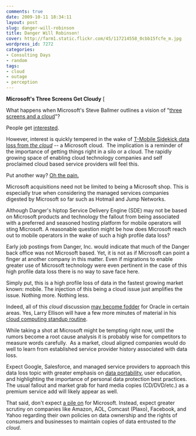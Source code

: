 ```yaml
---
comments: true
date: 2009-10-11 18:34:11
layout: post
slug: danger-will-robinson
title: Danger Will Robinson!
cover: http://farm1.static.flickr.com/45/117214558_0cbb15fcfe_m.jpg
wordpress_id: 7272
categories:
- Consulting Days
- random
tags:
- cloud
- outage
- perception
---
```


**Microsoft's Three Screens Get Cloudy** [




What happens when Microsoft's Steve Ballmer outlines a vision of "[three screens and a cloud](http://www.techcrunch.com/2009/09/24/microsoft-ballmer-interview-exclusive-techcrunch-bing-mobile-azur/)"?




People get [interested](http://slidesha.re/2GRq6H).




However, interest is quickly tempered in the wake of [T-Mobile Sidekick data loss from _the cloud_](http://www.techcrunch.com/2009/10/10/t-mobile-sidekick-disaster-microsofts-servers-crashed-and-they-dont-have-a-backup/) -- a Microsoft cloud.  The implication is a reminder of the importance of getting things right in a silo or a cloud. The rapidly growing space of enabling cloud technology companies and self proclaimed cloud based service providers will feel this.




Put another way? [Oh the pain.](http://www.youtube.com/watch?v=MfukvixjzYU)













Microsoft acquisitions need not be limited to being a Microsoft shop. This is especially true when considering the managed services companies digested by Microsoft so far such as Hotmail and Jump Networks.




Although Danger's hiptop Service Delivery Engine (SDE) may not be based on Microsoft products and technology the fallout from being associated with a preferred and seasoned hosting platform for mobile operators will sting Microsoft.  A reasonable question might be how does Microsoft reach out to mobile operators in the wake of such a high profile data loss?




Early job postings from Danger, Inc. would indicate that much of the Danger back office was not Microsoft based.  Yet, it is not as if Microsoft can point a finger at another company in this matter.  Even if migrations to enable greater use of Microsoft technology were even pertinent in the case of this high profile data loss there is no way to save face here.




Simply put, this is a high profile loss of data in the fastest growing market known: mobile.  The injection of this being a cloud issue just amplifies the issue. Nothing more. Nothing less.




Indeed, all of this _cloud_ discussion [may become fodder](http://www.techcrunch.com/2009/10/10/respectfully-letting-data-die-a-natural-death/) for Oracle in certain areas. Yes, Larry Ellison will have a few more minutes of material in his [cloud computing standup routine](http://www.techcrunchit.com/2009/10/01/larry-ellison-still-hates-cloud-computing-nonsense-video/).




While taking a shot at Microsoft might be tempting right now, until the rumors become a root cause analysis it is probably wise for competitors to measure words carefully.  As a market, cloud aligned companies would do well to learn from established service provider history associated with data loss.




Expect Google, Salesforce, and managed service providers to approach this data loss topic with greater emphasis on [data portability](http://www.dataportability.org/), user education, and highlighting the importance of personal data protection best practices.  The usual fallout and market grab for hard media copies (CD/DVD/etc.) as a premium service add will likely appear as well.




That said, don't expect [a pile on](http://gigaom.com/2009/10/11/microsoft-mobiles-worst-week-ever/) for Microsoft. Instead, expect greater scrutiny on companies like Amazon, AOL, Comcast (Plaxo), Facebook, and Yahoo regarding their own policies on data ownership and the rights of consumers and businesses to maintain copies of data entrusted to _the cloud_.
